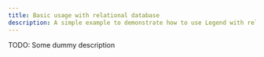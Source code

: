 ```yaml
---
title: Basic usage with relational database
description: A simple example to demonstrate how to use Legend with relational database
---
```


TODO: Some dummy description
